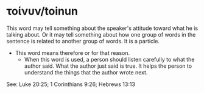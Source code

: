 # τοίνυν/toinun
This word may tell something about the speaker's attitude toward what he is talking about. Or it may tell something about how one group of words in the sentence is related to another group of words. It is a particle.

* This word means therefore or for that reason.
    * When this word is used, a person should listen carefully to what the author said. What the author just said is true. It helps the person to understand the things that the author wrote next.

See: Luke 20:25; 1 Corinthians 9:26; Hebrews 13:13
